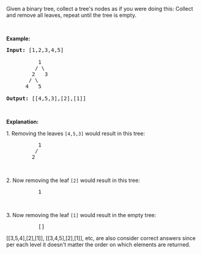 <div><p>Given a binary tree, collect a tree's nodes as if you were doing this: Collect and remove all leaves, repeat until the tree is empty.</p>

<p>&nbsp;</p>

<p><strong>Example:</strong></p>

<pre><strong>Input: </strong><span id="example-input-1-1">[1,2,3,4,5]
&nbsp; 
&nbsp;         </span>1
         / \
        2   3
       / \     
      4   5    

<strong>Output: </strong><span id="example-output-1">[[4,5,3],[2],[1]]</span>
</pre>

<p>&nbsp;</p>

<p><strong>Explanation:</strong></p>

<p>1. Removing the leaves <code>[4,5,3]</code> would result in this tree:</p>

<pre>          1
         / 
        2          
</pre>

<p>&nbsp;</p>

<p>2. Now removing the leaf <code>[2]</code> would result in this tree:</p>

<pre>          1          
</pre>

<p>&nbsp;</p>

<p>3. Now removing the leaf <code>[1]</code> would result in the empty tree:</p>

<pre>          []         
</pre>
[[3,5,4],[2],[1]], [[3,4,5],[2],[1]], etc, are also consider correct answers since per each level it doesn't matter the order on which elements are returned.</div>